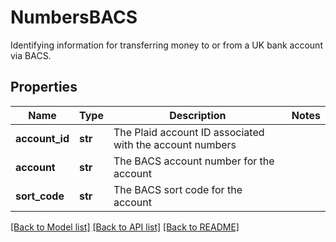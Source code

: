 # NumbersBACS

Identifying information for transferring money to or from a UK bank account via BACS.
## Properties
Name | Type | Description | Notes
------------ | ------------- | ------------- | -------------
**account_id** | **str** | The Plaid account ID associated with the account numbers | 
**account** | **str** | The BACS account number for the account | 
**sort_code** | **str** | The BACS sort code for the account | 

[[Back to Model list]](../README.md#documentation-for-models) [[Back to API list]](../README.md#documentation-for-api-endpoints) [[Back to README]](../README.md)



